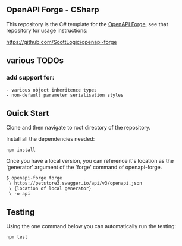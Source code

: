 ## OpenAPI Forge - CSharp

This repository is the C# template for the [OpenAPI Forge](https://github.com/ColinEberhardt/openapi-forge), see that repository for usage instructions:

https://github.com/ScottLogic/openapi-forge

## various TODOs

### add support for:

    - various object inheritence types
    - non-default parameter serialisation styles
    
## Quick Start

Clone and then navigate to root directory of the repository.

Install all the dependencies needed:
~~~
npm install
~~~
Once you have a local version, you can reference it's location as the 'generator' argument of the 'forge' command of openapi-forge. 
~~~
$ openapi-forge forge
 \ https://petstore3.swagger.io/api/v3/openapi.json
 \ {location of local generator}
 \ -o api
~~~

## Testing

Using the one command below you can automatically run the testing:
~~~
npm test
~~~
